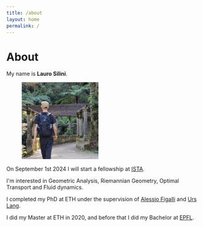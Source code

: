 ```yaml
---
title: /about
layout: home
permalink: /
---
```


# About

My name is **Lauro Silini**.
<figure>
<img src="avatar_old.png" alt="avatar" align="float:right; margin:10px;" width="200"/>
</figure>
  
On September 1st 2024 I will start a fellowship at [ISTA](https://mathematics.pages.ist.ac.at/).

I'm interested in Geometric Analysis, Riemannian Geometry, Optimal Transport and Fluid dynamics.

I completed my PhD at ETH under the supervision of [Alessio Figalli](https://people.math.ethz.ch/~afigalli/) and [Urs Lang](https://people.math.ethz.ch/~lang/).

I did my Master at ETH in 2020, and before that I did my Bachelor at [EPFL](https://www.epfl.ch/fr/).

